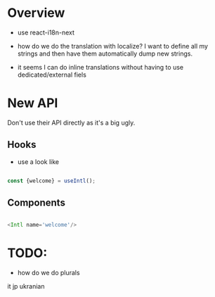 # Overview

- use react-i18n-next

- how do we do the translation with localize?  I want to define all my strings
  and then have them automatically dump new strings.
  
- it seems I can do inline translations without having to use dedicated/external fiels

# New API

Don't use their API directly as it's a big ugly.   

## Hooks

- use a look like


```typescript

const {welcome} = useIntl();

```

## Components

```typescript jsx

<Intl name='welcome'/>

```

# TODO:

- how do we do plurals

it
jp
ukranian
